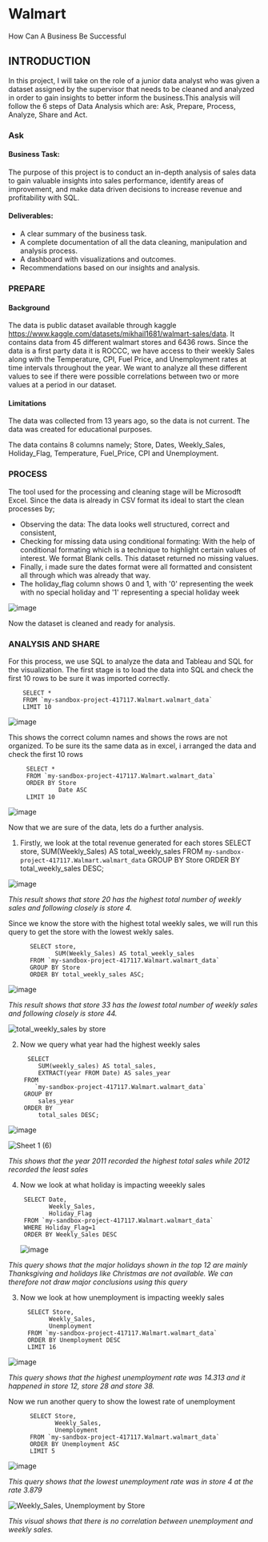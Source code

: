 # Walmart
How Can A Business Be Successful

## INTRODUCTION
In this project, I will take on the role of a junior data analyst who was given a dataset assigned by the supervisor that needs to be 
 cleaned and analyzed in order to gain insights to  better inform the business.This analysis will follow the 6 steps of Data Analysis 
 which are: Ask, Prepare, Process, Analyze, Share and Act.

### Ask
#### Business Task:
The purpose of this project is to conduct an in-depth analysis of sales data to gain valuable insights into sales performance, identify 
 areas of improvement, and make data driven decisions to increase revenue and profitability with SQL.

#### Deliverables:
+ A clear summary of the business task.
+ A complete documentation of all the data cleaning, manipulation and analysis process.
+ A dashboard with visualizations  and outcomes.
+ Recommendations based on our insights and analysis.

### PREPARE
#### Background
The data is public dataset available through kaggle https://www.kaggle.com/datasets/mikhail1681/walmart-sales/data. It contains data 
 from 45 different walmart stores and 6436 rows. Since the data is a first party data it is ROCCC, we have access to their weekly Sales 
 along with  the Temperature, CPI, Fuel Price, and Unemployment rates at time intervals  throughout the year. We want to analyze all 
 these different values to see if there were possible correlations between two or more values at a period in our dataset. 

 #### Limitations
 The data was collected from 13 years ago, so the data is not current. The data was created for educational purposes.

 The data contains 8 columns namely; Store, Dates, Weekly_Sales, Holiday_Flag, Temperature, Fuel_Price, CPI and Unemployment.

### PROCESS
The tool used for the processing and cleaning stage will be Microsodft Excel. Since the data is already in CSV format its ideal to 
 start the clean processes by;
 + Observing the data: The data looks well structured, correct and consistent, 
 + Checking for missing data using conditional formating: With the help of conditional formating which is a technique to highlight 
   certain values of interest. We format Blank cells. This dataset returned no missing values.
 + Finally, i made sure the dates format were all formatted and consistent all through which was already that way.
 + The holiday_flag column shows 0 and 1, with '0' representing the week with no special holiday and '1' representing a special holiday 
   week

![image](https://github.com/user-attachments/assets/8bcabf07-fb01-4034-9c09-8928e352453b)

Now the dataset is cleaned and ready for analysis.


### ANALYSIS AND SHARE
For this process, we use SQL to analyze the data and Tableau and SQL for the visualization. The first stage is to load the data into SQL and check the first 10 rows to be sure it was imported correctly.

        SELECT *
        FROM `my-sandbox-project-417117.Walmart.walmart_data` 
        LIMIT 10
 
 ![image](https://github.com/user-attachments/assets/95f7bbac-438a-4083-8818-2663170ed83c)

 This shows the correct column names and shows the rows are not organized. To be sure its the same data as in excel, i arranged the data and check the first 10 rows

         SELECT *
         FROM `my-sandbox-project-417117.Walmart.walmart_data`
         ORDER BY Store
                  Date ASC
         LIMIT 10

 ![image](https://github.com/user-attachments/assets/351e937b-34f9-4da6-ba7d-6c6a52875093)

  Now that we are sure of the data, lets do a further analysis.

 1. Firstly, we look at the total revenue generated for each stores 
           SELECT store,
                  SUM(Weekly_Sales) AS total_weekly_sales
           FROM `my-sandbox-project-417117.Walmart.walmart_data`
           GROUP BY Store
           ORDER BY total_weekly_sales DESC;
      
![image](https://github.com/user-attachments/assets/ab5ce111-6240-4c91-a556-dd14a1cb3574)

*This result shows that store 20 has the highest total number of weekly sales and following closely is store 4.*

Since we know the store with the highest total weekly sales, we will run this query to get the store with the lowest wekly sales.

          SELECT store,
                 SUM(Weekly_Sales) AS total_weekly_sales
          FROM `my-sandbox-project-417117.Walmart.walmart_data`
          GROUP BY Store
          ORDER BY total_weekly_sales ASC;

 ![image](https://github.com/user-attachments/assets/b7b8aec2-08f0-4ccd-b7f1-7f0893d21fc2)
 
 *This result shows that store 33 has the lowest total number of weekly sales and following closely is store 44.*

![total_weekly_sales by store](https://github.com/user-attachments/assets/a18e3758-891a-401a-9875-2830ec9c182f)

2. Now we  query what year had the highest weekly sales

         SELECT 
            SUM(weekly_sales) AS total_sales,
            EXTRACT(year FROM Date) AS sales_year
        FROM 
           `my-sandbox-project-417117.Walmart.walmart_data`
        GROUP BY
            sales_year
        ORDER BY
            total_sales DESC; 

![image](https://github.com/user-attachments/assets/b1f1b1f7-f38d-446d-a243-576884e8155c)

![Sheet 1 (6)](https://github.com/user-attachments/assets/b9d983ab-6eba-4abf-b055-f666d0ff93bb)

*This shows that the year 2011 recorded the highest total sales while 2012 recorded the least sales*

 
4. Now we look at what holiday is impacting weeekly sales
    
        SELECT Date,
               Weekly_Sales,
               Holiday_Flag
        FROM `my-sandbox-project-417117.Walmart.walmart_data`
        WHERE Holiday_Flag=1
        ORDER BY Weekly_Sales DESC

    ![image](https://github.com/user-attachments/assets/1cae7e96-adba-4ec0-9c7b-dc85b0aaf758)

*This query shows that the major holidays shown in the top 12 are mainly Thanksgiving and holidays like Christmas are not available. We can therefore not draw major conclusions using 
 this query*

3. Now we look at how unemployment is impacting weekly sales

         SELECT Store,
               Weekly_Sales,
               Unemployment
         FROM `my-sandbox-project-417117.Walmart.walmart_data`
         ORDER BY Unemployment DESC
         LIMIT 16
   
![image](https://github.com/user-attachments/assets/1f5bccff-61bd-4e96-8e9f-88214ddb7d5e)

*This query shows that the highest unemployment rate was 14.313 and it happened in store 12, store 28 and store 38.*

 Now we run another query to show the lowest rate of unemployment

          SELECT Store,
                 Weekly_Sales,
                 Unemployment
          FROM `my-sandbox-project-417117.Walmart.walmart_data`
          ORDER BY Unemployment ASC
          LIMIT 5

![image](https://github.com/user-attachments/assets/1d793782-5fc8-4055-8d3c-46e305d33f3b)

*This query shows that the lowest unemployment rate was in store 4 at the rate 3.879*

![Weekly_Sales, Unemployment by Store](https://github.com/user-attachments/assets/7831fe59-f64a-4142-b4a1-a83bdd3f701f)

*This visual shows that there is no correlation between unemployment and weekly sales.*

